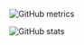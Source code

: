 ![GitHub metrics](https://metrics.lecoq.io/Jye-AU)  

![GitHub stats](https://github-readme-stats.vercel.app/api?username=Jye-AU&show_icons=true&theme=radical)  

